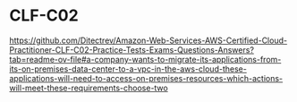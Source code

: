 # CLF-C02


https://github.com/Ditectrev/Amazon-Web-Services-AWS-Certified-Cloud-Practitioner-CLF-C02-Practice-Tests-Exams-Questions-Answers?tab=readme-ov-file#a-company-wants-to-migrate-its-applications-from-its-on-premises-data-center-to-a-vpc-in-the-aws-cloud-these-applications-will-need-to-access-on-premises-resources-which-actions-will-meet-these-requirements-choose-two
